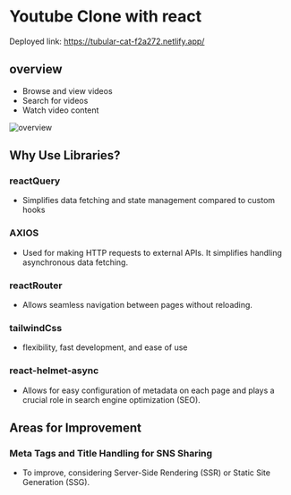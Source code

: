 # Youtube Clone with react
Deployed link: https://tubular-cat-f2a272.netlify.app/

## overview
- Browse and view videos
- Search for videos
- Watch video content

![overview](https://github.com/user-attachments/assets/01edbe2d-594c-4a54-99b9-13be6cecf40a)

## Why Use Libraries?
### reactQuery
- Simplifies data fetching and state management compared to custom hooks
### AXIOS
- Used for making HTTP requests to external APIs. It simplifies handling asynchronous data fetching.
### reactRouter
- Allows seamless navigation between pages without reloading.
### tailwindCss
- flexibility, fast development, and ease of use
### react-helmet-async
- Allows for easy configuration of metadata on each page and plays a crucial role in search engine optimization (SEO).

## Areas for Improvement
### Meta Tags and Title Handling for SNS Sharing
- To improve, considering Server-Side Rendering (SSR) or Static Site Generation (SSG).
